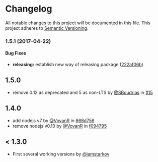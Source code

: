 # Changelog

All notable changes to this project will be documented in this file.
This project adheres to [Semantic Versioning](http://semver.org/).

### 1.5.1 (2017-04-22)


#### Bug Fixes

* **releasing:** establish new way of releasing package ([222af06b](https://github.com/iamstarkov/generator-travis/commit/222af06b))

## 1.5.0

* remove 0.12 as deprecated and 5 as non-LTS by [@SBoudrias][] in [#15][]

[@SBoudrias]: https://github.com/SBoudrias/
[#15]: https://github.com/iamstarkov/generator-travis/pull/15


## 1.4.0

* add nodejs v7 by [@VovanR][] in [668d756][]
* remove nodejs v0.10 by [@VovanR][] in [f094795][]

[@VovanR]: https://github.com/VovanR/
[668d756]: https://github.com/iamstarkov/generator-travis/commit/668d756
[f094795]: https://github.com/iamstarkov/generator-travis/commit/f094795

## < 1.3.0

* First several working versions by [@iamstarkov][]

[@iamstarkov]: https://github.com/iamstarkov/
